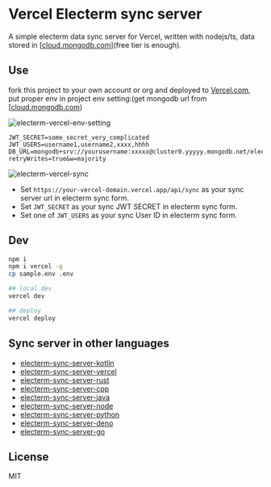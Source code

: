 # Vercel Electerm sync server

A simple electerm data sync server for Vercel, written with nodejs/ts, data stored in [[cloud.mongodb.com](https://cloud.mongodb.com/)](free tier is enough).

## Use

fork this project to your own account or org and deployed to [Vercel.com](https://Vercel.com), put proper env in project env setting:(get mongodb url from [[cloud.mongodb.com](https://cloud.mongodb.com/))

![electerm-vercel-env-setting](https://github.com/electerm/electerm-sync-server-vercel/assets/1641949/66032c6f-ffa8-491a-9a73-eb5a795d8e7c)

```env
JWT_SECRET=some_secret_very_complicated
JWT_USERS=username1,username2,xxxx,hhhh
DB_URL=mongodb+srv://yourusername:xxxxx@cluster0.yyyyy.mongodb.net/electerm_sync_custom_db_name?retryWrites=true&w=majority
```

![electerm-vercel-sync](https://github.com/electerm/electerm-sync-server-vercel/assets/1641949/4c409f66-ce94-40bc-a128-fd02c3467962)

- Set `https://your-vercel-domain.vercel.app/api/sync` as your sync server url in electerm sync form.
- Set `JWT_SECRET` as your sync JWT SECRET in electerm sync form.
- Set one of `JWT_USERS` as your sync User ID in electerm sync form.

## Dev

```bash
npm i
npm i vercel -g
cp sample.env .env

## local dev
vercel dev

## deploy
vercel deploy
```

## Sync server in other languages

- [electerm-sync-server-kotlin](https://github.com/electerm/electerm-sync-server-kotlin)
- [electerm-sync-server-vercel](https://github.com/electerm/electerm-sync-server-vercel)
- [electerm-sync-server-rust](https://github.com/electerm/electerm-sync-server-rust)
- [electerm-sync-server-cpp](https://github.com/electerm/electerm-sync-server-cpp)
- [electerm-sync-server-java](https://github.com/electerm/electerm-sync-server-java)
- [electerm-sync-server-node](https://github.com/electerm/electerm-sync-server-node)
- [electerm-sync-server-python](https://github.com/electerm/electerm-sync-server-python)
- [electerm-sync-server-deno](https://github.com/electerm/electerm-sync-server-deno)
- [electerm-sync-server-go](https://github.com/electerm/electerm-sync-server-go)

## License

MIT
